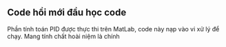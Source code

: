 ## Code hồi mới đầu học code
Phần tính toán PID được thực thi trên MatLab, code này nạp vào vi xử lý để chạy.
Mang tính chất hoài niệm là chính
